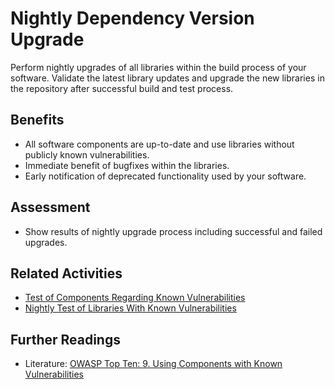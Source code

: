 # Nightly Dependency Version Upgrade

Perform nightly upgrades of all libraries within the build process of your software. Validate the latest library updates and upgrade the new libraries in the repository after successful build and test process. 

## Benefits

- All software components are up-to-date and use libraries without publicly known vulnerabilities.
- Immediate benefit of bugfixes within the libraries. 
- Early notification of deprecated functionality used by your software. 

## Assessment

- Show results of nightly upgrade process including successful and failed upgrades.

## Related Activities

- [Test of Components Regarding Known Vulnerabilities](../yellow/test-of-components-regarding-known-vulnerabilities.md)
- [Nightly Test of Libraries With Known Vulnerabilities](../orange/nightly-test-of-libraries-with-known-vulnerabilities.md)

## Further Readings

- Literature: [OWASP Top Ten: 9. Using Components with Known Vulnerabilities](https://owasp.org/www-project-top-ten/2017/A9_2017-Using_Components_with_Known_Vulnerabilities)
